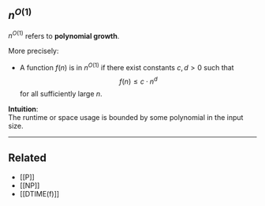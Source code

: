 ## $n^{O(1)}$

$n^{O(1)}$ refers to **polynomial growth**.

More precisely:
- A function $f(n)$ is in $n^{O(1)}$ if there exist constants $c, d > 0$ such that
  $$
  f(n) \leq c \cdot n^d
  $$
for all sufficiently large $n$.

**Intuition**:  
The runtime or space usage is bounded by some polynomial in the input size.

---

## Related
- [[P]]
- [[NP]]
- [[DTIME(f)]]
